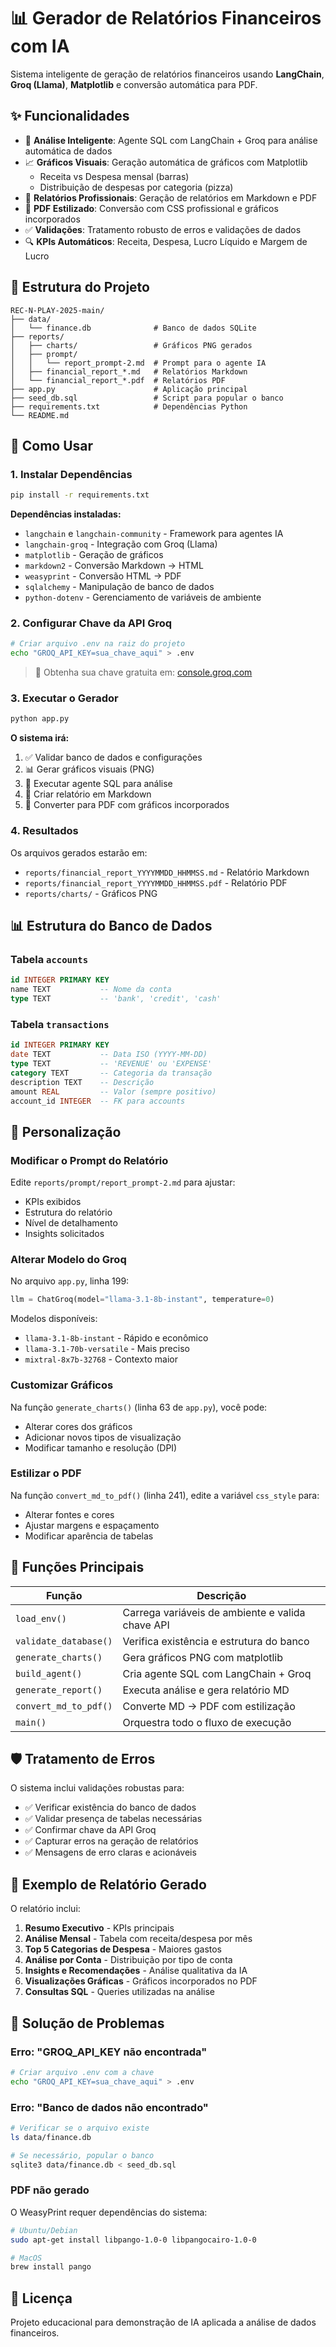 # 📊 Gerador de Relatórios Financeiros com IA

Sistema inteligente de geração de relatórios financeiros usando **LangChain**, **Groq (Llama)**, **Matplotlib** e conversão automática para PDF.

## ✨ Funcionalidades

- 🤖 **Análise Inteligente**: Agente SQL com LangChain + Groq para análise automática de dados
- 📈 **Gráficos Visuais**: Geração automática de gráficos com Matplotlib
  - Receita vs Despesa mensal (barras)
  - Distribuição de despesas por categoria (pizza)
- 📄 **Relatórios Profissionais**: Geração de relatórios em Markdown e PDF
- 🎨 **PDF Estilizado**: Conversão com CSS profissional e gráficos incorporados
- ✅ **Validações**: Tratamento robusto de erros e validações de dados
- 🔍 **KPIs Automáticos**: Receita, Despesa, Lucro Líquido e Margem de Lucro

## 📁 Estrutura do Projeto

```
REC-N-PLAY-2025-main/
├── data/
│   └── finance.db              # Banco de dados SQLite
├── reports/
│   ├── charts/                 # Gráficos PNG gerados
│   ├── prompt/
│   │   └── report_prompt-2.md  # Prompt para o agente IA
│   ├── financial_report_*.md   # Relatórios Markdown
│   └── financial_report_*.pdf  # Relatórios PDF
├── app.py                      # Aplicação principal
├── seed_db.sql                 # Script para popular o banco
├── requirements.txt            # Dependências Python
└── README.md
```

## 🚀 Como Usar

### 1. Instalar Dependências

```bash
pip install -r requirements.txt
```

**Dependências instaladas:**

- `langchain` e `langchain-community` - Framework para agentes IA
- `langchain-groq` - Integração com Groq (Llama)
- `matplotlib` - Geração de gráficos
- `markdown2` - Conversão Markdown → HTML
- `weasyprint` - Conversão HTML → PDF
- `sqlalchemy` - Manipulação de banco de dados
- `python-dotenv` - Gerenciamento de variáveis de ambiente

### 2. Configurar Chave da API Groq

```bash
# Criar arquivo .env na raiz do projeto
echo "GROQ_API_KEY=sua_chave_aqui" > .env
```

> 🔑 Obtenha sua chave gratuita em: [console.groq.com](https://console.groq.com)

### 3. Executar o Gerador

```bash
python app.py
```

**O sistema irá:**

1. ✅ Validar banco de dados e configurações
2. 📊 Gerar gráficos visuais (PNG)
3. 🤖 Executar agente SQL para análise
4. 📝 Criar relatório em Markdown
5. 📄 Converter para PDF com gráficos incorporados

### 4. Resultados

Os arquivos gerados estarão em:

- `reports/financial_report_YYYYMMDD_HHMMSS.md` - Relatório Markdown
- `reports/financial_report_YYYYMMDD_HHMMSS.pdf` - Relatório PDF
- `reports/charts/` - Gráficos PNG

## 📊 Estrutura do Banco de Dados

### Tabela `accounts`

```sql
id INTEGER PRIMARY KEY
name TEXT           -- Nome da conta
type TEXT           -- 'bank', 'credit', 'cash'
```

### Tabela `transactions`

```sql
id INTEGER PRIMARY KEY
date TEXT           -- Data ISO (YYYY-MM-DD)
type TEXT           -- 'REVENUE' ou 'EXPENSE'
category TEXT       -- Categoria da transação
description TEXT    -- Descrição
amount REAL         -- Valor (sempre positivo)
account_id INTEGER  -- FK para accounts
```

## 🎨 Personalização

### Modificar o Prompt do Relatório

Edite `reports/prompt/report_prompt-2.md` para ajustar:

- KPIs exibidos
- Estrutura do relatório
- Nível de detalhamento
- Insights solicitados

### Alterar Modelo do Groq

No arquivo `app.py`, linha 199:

```python
llm = ChatGroq(model="llama-3.1-8b-instant", temperature=0)
```

Modelos disponíveis:

- `llama-3.1-8b-instant` - Rápido e econômico
- `llama-3.1-70b-versatile` - Mais preciso
- `mixtral-8x7b-32768` - Contexto maior

### Customizar Gráficos

Na função `generate_charts()` (linha 63 de `app.py`), você pode:

- Alterar cores dos gráficos
- Adicionar novos tipos de visualização
- Modificar tamanho e resolução (DPI)

### Estilizar o PDF

Na função `convert_md_to_pdf()` (linha 241), edite a variável `css_style` para:

- Alterar fontes e cores
- Ajustar margens e espaçamento
- Modificar aparência de tabelas

## 🔧 Funções Principais

| Função                | Descrição                                        |
| --------------------- | ------------------------------------------------ |
| `load_env()`          | Carrega variáveis de ambiente e valida chave API |
| `validate_database()` | Verifica existência e estrutura do banco         |
| `generate_charts()`   | Gera gráficos PNG com matplotlib                 |
| `build_agent()`       | Cria agente SQL com LangChain + Groq             |
| `generate_report()`   | Executa análise e gera relatório MD              |
| `convert_md_to_pdf()` | Converte MD → PDF com estilização                |
| `main()`              | Orquestra todo o fluxo de execução               |

## 🛡️ Tratamento de Erros

O sistema inclui validações robustas para:

- ✅ Verificar existência do banco de dados
- ✅ Validar presença de tabelas necessárias
- ✅ Confirmar chave da API Groq
- ✅ Capturar erros na geração de relatórios
- ✅ Mensagens de erro claras e acionáveis

## 📝 Exemplo de Relatório Gerado

O relatório inclui:

1. **Resumo Executivo** - KPIs principais
2. **Análise Mensal** - Tabela com receita/despesa por mês
3. **Top 5 Categorias de Despesa** - Maiores gastos
4. **Análise por Conta** - Distribuição por tipo de conta
5. **Insights e Recomendações** - Análise qualitativa da IA
6. **Visualizações Gráficas** - Gráficos incorporados no PDF
7. **Consultas SQL** - Queries utilizadas na análise

## 🐛 Solução de Problemas

### Erro: "GROQ_API_KEY não encontrada"

```bash
# Criar arquivo .env com a chave
echo "GROQ_API_KEY=sua_chave_aqui" > .env
```

### Erro: "Banco de dados não encontrado"

```bash
# Verificar se o arquivo existe
ls data/finance.db

# Se necessário, popular o banco
sqlite3 data/finance.db < seed_db.sql
```

### PDF não gerado

O WeasyPrint requer dependências do sistema:

```bash
# Ubuntu/Debian
sudo apt-get install libpango-1.0-0 libpangocairo-1.0-0

# MacOS
brew install pango
```

## 📄 Licença

Projeto educacional para demonstração de IA aplicada a análise de dados financeiros.
